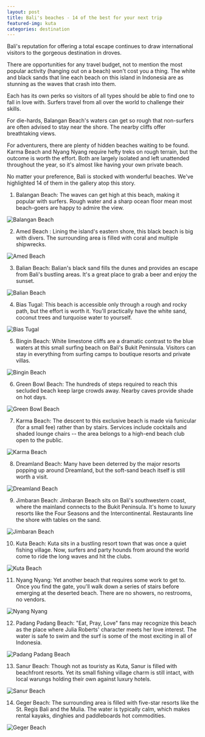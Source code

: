 ```yaml
---
layout: post
title: Bali's beaches - 14 of the best for your next trip
featured-img: kuta
categories: destination
---
```


Bali's reputation for offering a total escape continues to draw international visitors to the gorgeous destination in droves.

There are opportunities for any travel budget, not to mention the most popular activity (hanging out on a beach) won't cost you a thing. The white and black sands that line each beach on this island in Indonesia are as stunning as the waves that crash into them.

Each has its own perks so visitors of all types should be able to find one to fall in love with. Surfers travel from all over the world to challenge their skills.

For die-hards, Balangan Beach's waters can get so rough that non-surfers are often advised to stay near the shore. The nearby cliffs offer breathtaking views.

For adventurers, there are plenty of hidden beaches waiting to be found. Karma Beach and Nyang Nyang require hefty treks on rough terrain, but the outcome is worth the effort. Both are largely isolated and left unattended throughout the year, so it's almost like having your own private beach.

No matter your preference, Bali is stocked with wonderful beaches. We've highlighted 14 of them in the gallery atop this story.

1. Balangan Beach: The waves can get high at this beach, making it popular with surfers. Rough water and a sharp ocean floor mean most beach-goers are happy to admire the view.

![Balangan Beach][Balangan]

2. Amed Beach : Lining the island's eastern shore, this black beach is big with divers. The surrounding area is filled with coral and multiple shipwrecks.

![Amed Beach][Amed]

3. Balian Beach: Balian's black sand fills the dunes and provides an escape from Bali's bustling areas. It's a great place to grab a beer and enjoy the sunset.

![Balian Beach][Balian]

4. Bias Tugal: This beach is accessible only through a rough and rocky path, but the effort is worth it. You'll practically have the white sand, coconut trees and turquoise water to yourself.

![Bias Tugal][Bias]

5. Bingin Beach: White limestone cliffs are a dramatic contrast to the blue waters at this small surfing beach on Bali's Bukit Peninsula. Visitors can stay in everything from surfing camps to boutique resorts and private villas.

![Bingin Beach][Bingin]

6. Green Bowl Beach: The hundreds of steps required to reach this secluded beach keep large crowds away. Nearby caves provide shade on hot days.

![Green Bowl Beach][Green]

7. Karma Beach: The descent to this exclusive beach is made via funicular (for a small fee) rather than by stairs. Services include cocktails and shaded lounge chairs -- the area belongs to a high-end beach club open to the public.

![Karma Beach][Karma]

8. Dreamland Beach: Many have been deterred by the major resorts popping up around Dreamland, but the soft-sand beach itself is still worth a visit.

![Dreamland Beach][Dreamland]

9. Jimbaran Beach: Jimbaran Beach sits on Bali's southwestern coast, where the mainland connects to the Bukit Peninsula. It's home to luxury resorts like the Four Seasons and the Intercontinental. Restaurants line the shore with tables on the sand.

![Jimbaran  Beach][Jimbaran ]

10. Kuta Beach: Kuta sits in a bustling resort town that was once a quiet fishing village. Now, surfers and party hounds from around the world come to ride the long waves and hit the clubs.

![Kuta Beach][Kuta]

11. Nyang Nyang: Yet another beach that requires some work to get to. Once you find the gate, you'll walk down a series of stairs before emerging at the deserted beach. There are no showers, no restrooms, no vendors.

![Nyang Nyang][Nyang]

12. Padang Padang Beach: "Eat, Pray, Love" fans may recognize this beach as the place where Julia Roberts' character meets her love interest. The water is safe to swim and the surf is some of the most exciting in all of Indonesia.

![Padang Padang Beach][Padang]

13. Sanur Beach: Though not as touristy as Kuta, Sanur is filled with beachfront resorts. Yet its small fishing village charm is still intact, with local warungs holding their own against luxury hotels.

![Sanur Beach][Sanur]

14. Geger Beach: The surrounding area is filled with five-star resorts like the St. Regis Bali and the Mulia. The water is typically calm, which makes rental kayaks, dinghies and paddleboards hot commodities.

![Geger Beach][Geger]

[Balangan]: https://firstravelers.com/assets/img/posts/balangan.jpg "Balangan Beach"
[Amed]: https://firstravelers.com/assets/img/posts/amed.jpg "Amed Beach"
[Balian]: https://firstravelers.com/assets/img/posts/balian.jpg "Balian Beach"
[Bias]: https://firstravelers.com/assets/img/posts/bias.jpg "Bias Tugal"
[Bingin]: https://firstravelers.com/assets/img/posts/bingin.jpg "Bingin Beach"
[Green]: https://firstravelers.com/assets/img/posts/green.jpg "Bowl Beach Beach"
[Karma]: https://firstravelers.com/assets/img/posts/karma.jpg "Karma Beach"
[Dreamland]: https://firstravelers.com/assets/img/posts/dreamland.jpg "Dreamland Beach"
[Jimbaran]: https://firstravelers.com/assets/img/posts/jimbaran.jpg "Jimbaran Beach"
[Kuta]: https://firstravelers.com/assets/img/posts/kuta.jpg "Kuta Beach"
[Nyang]: https://firstravelers.com/assets/img/posts/nyang.jpg "Nyang Nyang"
[Padang]: https://firstravelers.com/assets/img/posts/padang.jpg "Padang Padang Beach"
[Sanur]: https://firstravelers.com/assets/img/posts/sanur.jpg "Sanur Beach"
[Geger]: https://firstravelers.com/assets/img/posts/geger.jpg "Geger Beach"
